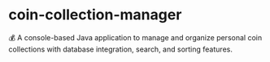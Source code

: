 # coin-collection-manager
💰 A console-based Java application to manage and organize personal coin collections with database integration, search, and sorting features.
